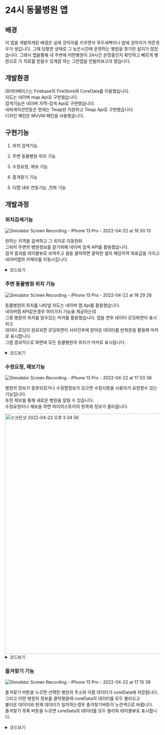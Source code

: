 # 24시 동물병원 앱

## 배경
이 앱을 개발하게된 배경은 실제 강아지를 키우면서 꼭두새벽이나 밤에 강아지가 아픈경우가 생깁니다. 그때 당황한 상태로 그 늦은시간에 운영하는 병원을 찾기란 쉽지가 않았습니다. 그래서 앱을통해 내 주변에 어떤병원이 24시간 운영중인지 확인하고 빠르게 병원으로 가 치료를 받을수 있게끔 하는 그런앱을 만들어보고자 했습니다.    

   
## 개발환경
데이터베이스는 Firebase의 FireStore와 CoreData를 이용했습니다.   
지도는 네이버 map Api로 구현했습니다.   
검색기능은 네이버 지역-검색 Api로 구현했습니다.    
네비게이션연동은 현재는 Tmap만 지원하고 Tmap Api로 구현했습니다.   
디자인 패턴은 MVVM 패턴을 사용했습니다.   


## 구현기능
1. 위치 검색기능   
   
2. 주변 동물병원 위치 기능   
   
3. 수정요청, 제보 기능   
   
4. 즐겨찾기 기능   
   
5. 티맵 내비 연동기능 ,전화 기능    
   

## 개발과정



### 위치검색기능

![Simulator Screen Recording - iPhone 13 Pro - 2022-04-22 at 16 50 13](https://user-images.githubusercontent.com/93653997/164642882-f7b2a238-42f7-4bfe-afe1-63faf7a6966f.gif)


원하는 지역을 검색하고 그 위치로 이동한뒤   
그위치 주변의 병원정보를 알기위해 네이버 검색 API를 활용했습니다.   
검색 결과를 테이블뷰로 보여주고 셀을 클릭하면 클릭한 셀의 해당지역 좌표값을 가지고   
네이버맵의 카메라를 이동시킵니다.   
<details>
<summary>코드보기</summary>

네이버 검색 결과를 URL세션을 이용해 JSON형태로 받아와 모델로 만드는 코드  

```swift
static func fetchSearchService(queryValue: String, compltion: @escaping (Result<[SearchModel], Error>) -> Void) {
        DispatchQueue.global(qos: .default).async {
            let clientID = "AZNe9xs00tGIlUvyHPXj"
            let secretID = "XbdL_MZyWc"
            
            let query = "https://openapi.naver.com/v1/search/local.json?query=\(queryValue)&display=10&start=1&sort=random"
            
            guard let encodedQuery = query.addingPercentEncoding(withAllowedCharacters: NSCharacterSet.urlQueryAllowed) else {return}
            
            guard let url = URL(string: encodedQuery) else {return}
            
            var requestURL = URLRequest(url: url)
            
            requestURL.addValue(clientID, forHTTPHeaderField: "X-Naver-Client-Id")
            requestURL.addValue(secretID, forHTTPHeaderField: "X-Naver-Client-Secret")
            
            URLSession.shared.dataTask(with: requestURL) { data, respones, error in
                if error != nil {
                    compltion(.failure(error!))
                    return
                }
                
                guard let data = data else {
                    return
                }
                
                do {
                    let decodeData = try JSONDecoder().decode(SearchModelList.self, from: data)
                    let searhModels = decodeData.items.map {
                        SearchModel(name: $0.title, address: $0.roadAddress, x: $0.mapx, y: $0.mapy)
                    }
                    compltion(.success(searhModels))
                } catch {
                }
            }.resume()
        }
        
    }
}

```

받아온 모델을 통해 뷰에 보여줄 Viewmodel 코드   
데이터를 받기 시작한 시점과 끝난시점을 알기위해    
loddingStart와 lodingEnd 를만들었고    
이로인해 받아오는중의 로딩뷰를 표시했음    
델리게이트 패턴으로 HomeViewController에 lating값을 전달하고   
그 값을 이용해 카메라를 이동시켰음

```swift
final class SearchViewModel {
    
    var models : [SearchModel] = []
    
    var loddingStart: () -> Void = {}
    
    var lodingEnd: () -> Void = {}
    
    func count() -> Int {
        return models.count
    }
    
    func name(index: Int) -> String {
        return models[index].name.components(separatedBy: ["b","/","<",">"]).joined()
    }
    
    func address(index: Int) -> String {
        return models[index].address
    }
    
    func lating(index: Int) -> NMGLatLng {
        guard let xInt = Int(models[index].x) else {return NMGLatLng()}
        guard let yInt = Int(models[index].y) else {return NMGLatLng()}
        let xDouble = Double(xInt)
        let yDouble = Double(yInt)
        let tm = NMGTm128(x: xDouble, y: yDouble)
        let lating = tm.toLatLng()
        return lating
    }
    
    func fetch(searhText: String) {
        loddingStart()
        SearchService.fetchSearchService(queryValue: searhText) { [weak self] result in
             switch result {
             case .success(let models):
                 self?.models = models
                 self?.lodingEnd()
             case .failure(_):
                 self?.lodingEnd()
             }
        }
    }
}





```

델리게이트 패턴

```swift
protocol SearchViewDelegate: AnyObject {
    func locationData(lating: NMGLatLng)
}

func tableView(_ tableView: UITableView, didSelectRowAt indexPath: IndexPath) {
        guard let lating = searchViewModel?.lating(index: indexPath.row) else {return}
        delegate?.locationData(lating: lating)
        navigationController?.popViewController(animated: true)
        
        
    }
```
</details>




   
### 주변 동물병원 위치 기능    
![Simulator Screen Recording - iPhone 13 Pro - 2022-04-22 at 16 29 26](https://user-images.githubusercontent.com/93653997/164627998-dbfbf64c-405d-46d4-a186-9052abed6be2.gif)


동물병원의 위치를 나타낼 지도는 네이버 맵 Api를 활용했습니다.    
네이버맵 API같은경우 여러가지 기능을 제공하는데       
그중 병원의 위치를 알수있는 마커를 활용했습니다.
앱을 켠후 데이터 로딩화면이 표시되고   
데이터 로딩이 완료되면 로딩화면이 사라진후에 받아온 데이터를 반복문을 활용해 마커로 표시합니다.   
그럼 결과적으로 화면에 모든 동물병원의 위치가 마커로 표시됩니다.
<details>
<summary>코드보기</summary>

파이어베이스에서 데이터를 받아와 모델로 만드는 Service 코드

```swift
struct HospitalService {
    static func fetchHospital(compltion: @escaping (Result<[HospitalModel],Error>) -> Void) {
        let db = Firestore.firestore().collection("hospital")
        db.getDocuments() { snapshot, error in
            if let error = error {
                compltion(.failure(error))
                return
            }
            guard let doc = snapshot?.documents else {return}
            let model = doc.map {
                HospitalModel(dic: $0.data())
            }
            compltion(.success(model))
        }
    }
}
```
  
ViewModel 코드   
데이터를 받은게 끝나는 시점을 알기위해 만든 lodingEnd   
이 클로져를 이용해 로딩이 끝난 시점에 뷰를 보여줌   

```swift
final class HospitalViewModel {
    

    var models: [HospitalModel] = []
    
    var lodingEnd: () -> Void = {}
    
    func fetch() {
        HospitalService.fetchHospital { [weak self] result in
            switch result {
            case .success(let model):
                self?.models = model
                self?.lodingEnd()
            case .failure(_):
                self?.lodingEnd()
            }
        }
    }
}

```

이 viewModel을 이용해 반복문을 통해 마커를 생성하는 코드   
viewModel에서 만든 lodingEnd 클료져가 호출되면 아래 함수가 호출됨   

```swift
private func lodingViewOFF() {
        //네이버 공식문서에서 같은 이미지를 쓰는경우 오버레이 이미지를 하나만 생성해서 사용해야한다고 합니다.
        let image = NMFOverlayImage(name: "마커이미지")
        loadingView.removeFromSuperview()
        DispatchQueue.global(qos: .default).async { [weak self] in
            for models in self!.hospitalViewModel.models {
                let marker = NMFMarker()
                marker.iconImage = image
                marker.position = NMGLatLng(lat: models.x, lng: models.y)
                marker.width = 40
                marker.height = 60
                marker.touchHandler = { [weak self] (ovrlay: NMFOverlay) -> Bool in
                    self?.marker.mapView = nil
                    self?.containerView.viewModel = DetailViewModel(model: models)
                    self?.animatePresentContainer()
                    self?.selectCameraZoom()
                    let camUpdate = NMFCameraUpdate(scrollTo: NMGLatLng(lat: models.x, lng: models.y))
                    self?.naverMapView.moveCamera(camUpdate)
                    return true
                }
                DispatchQueue.main.async { [weak self] in
                    marker.mapView = self?.naverMapView
                }
            }
        }
    }
```
</details>



### 수정요청, 제보기능

![Simulator Screen Recording - iPhone 13 Pro - 2022-04-22 at 17 03 38](https://user-images.githubusercontent.com/93653997/164645152-cef8e7a0-2c26-49fc-ab2a-729c620fc962.gif)


병원의 정보가 잘못되었거나 수정할정보가 있으면 수정사항을 사용자가 요청할수 있는 기능입니다.   
또한 제보를 통해 새로운 병원을 알릴 수 있습니다.     
수정요청이나 제보을 하면 파이어스토어의 항목에 정보가 올라옵니다.   

<img width="779" alt="스크린샷 2022-04-22 오후 5 04 56" src="https://user-images.githubusercontent.com/93653997/164645445-aaefcce1-3dae-4baa-87c7-5142670c9d74.png">

   
<details>
<summary>코드보기</summary>


제보, 수정요청 서비스 코드
```swift
struct EditService {
    static func uploadEditData(type: String, name: String, text: String,compliton: @escaping (Error?) -> Void) {
        let db = Firestore.firestore().collection(type)
        db.document().setData(["병원이름": name,"수정내용" : text]) { error in
            compliton(error)
        }
    }
    
    static func report(name: String, address: String, compltion: @escaping (Error?) -> Void) {
        let db = Firestore.firestore().collection("새로운 병원 제보")
        db.document().setData(["병원이름": name,"위치" : address]) { error in
            compltion(error)
        }
    }
}
```

</details>


### 즐겨찾기 기능

![Simulator Screen Recording - iPhone 13 Pro - 2022-04-22 at 17 15 38](https://user-images.githubusercontent.com/93653997/164647188-ed97da58-db2d-4028-a9ca-371108a50b31.gif)

즐겨찾기 버튼을 누르면 선택한 병원의 주소와 이름 데이터가 coreData에 저장됩니다.   
그리고 어떤 병원의 정보를 클릭했을때 coreData의 데이터를 모두 불러오고   
불러온 데이터와 현재 데이터가 일치하는경우 즐겨찾기버튼이 노란색으로 바뀝니다.   
즐겨찾기 목록 버튼을 누르면 coreData의 데이터를 모두 블러와 테이블뷰로 표시합니다.   

<details>
<summary>코드보기</summary>

코어데이터의 CRD 코드입니다.
```swift
struct CoreDataService {
    
  static let context = (UIApplication.shared.delegate as! AppDelegate).persistentContainer.viewContext
    
    static func uploadCoreData(name: String, address: String) {
        let model = Favorite(context: context)
        model.name = name
        model.address = address
        do {
            try context.save()
        } catch {
        }
    }
    
    static func loadCoreData(compltion: @escaping ([Favorite]) -> Void) {
        let request : NSFetchRequest<Favorite> = Favorite.fetchRequest()
        do {
            let model = try context.fetch(request)
            compltion(model)
        } catch {
        }
    }
    
    static func deleteCoreData(model: Favorite) {
        context.delete(model)
        do {
           try context.save()
        } catch {
        }
    }
}

```

즐겨찾기 ViewModel과 현재보고있는 ViewModel을 비교해서 즐겨찾기버튼을 노란색으로 설정하는 코드입니다

```swift
private func fetchFavorite(image: UIImageView) {
         guard let viewModel = viewModel else {return}
        favoriteviewModel.fetch()
        for model in favoriteviewModel.coreDataModels {
            if model.name == viewModel.name {
                currentFavorite = true
                image.tintColor = .yellow
                break
            } else {
                currentFavorite = false
                image.tintColor = .white
            }
        }
     }
```

</details>


